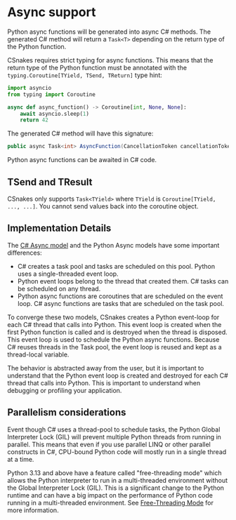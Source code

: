 # Async support

Python async functions will be generated into async C# methods. The generated C# method will return a `Task<T>` depending on the return type of the Python function. 

CSnakes requires strict typing for async functions. This means that the return type of the Python function must be annotated with the `typing.Coroutine[TYield, TSend, TReturn]` type hint:

```python
import asyncio
from typing import Coroutine

async def async_function() -> Coroutine[int, None, None]:
    await asyncio.sleep(1)
    return 42
```

The generated C# method will have this signature:


```csharp
public async Task<int> AsyncFunction(CancellationToken cancellationToken = default);
```

Python async functions can be awaited in C# code.

## TSend and TResult

CSnakes only supports `Task<TYield>` where `TYield` is `Coroutine[TYield, ..., ...]`. You cannot send values back into the coroutine object.

## Implementation Details

The [C# Async model](https://learn.microsoft.com/en-us/dotnet/standard/parallel-programming/task-based-asynchronous-programming) and the Python Async models have some important differences:

- C# creates a task pool and tasks are scheduled on this pool. Python uses a single-threaded event loop.
- Python event loops belong to the thread that created them. C# tasks can be scheduled on any thread.
- Python async functions are coroutines that are scheduled on the event loop. C# async functions are tasks that are scheduled on the task pool.

To converge these two models, CSnakes creates a Python event-loop for each C# thread that calls into Python. This event loop is created when the first Python function is called and is destroyed when the thread is disposed. This event loop is used to schedule the Python async functions.
Because C# reuses threads in the Task pool, the event loop is reused and kept as a thread-local variable.

The behavior is abstracted away from the user, but it is important to understand that the Python event loop is created and destroyed for each C# thread that calls into Python. This is important to understand when debugging or profiling your application.

## Parallelism considerations

Event though C# uses a thread-pool to schedule tasks, the Python Global Interpreter Lock (GIL) will prevent multiple Python threads from running in parallel.
This means that even if you use parallel LINQ or other parallel constructs in C#, CPU-bound Python code will mostly run in a single thread at a time.

Python 3.13 and above have a feature called "free-threading mode" which allows the Python interpreter to run in a multi-threaded environment without the Global Interpreter Lock (GIL). This is a significant change to the Python runtime and can have a big impact on the performance of Python code running in a multi-threaded environment.
See [Free-Threading Mode](advanced.md#free-threading-mode) for more information.
